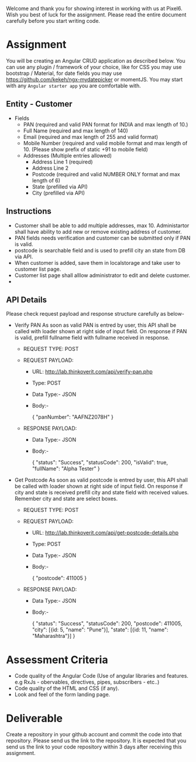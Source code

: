 Welcome and thank you for showing interest in working with us at Pixel6. Wish you best of luck for the assignment. Please read the entire document carefully before you start writing code.

# Assignment
You will be creating an Angular CRUD application as described below. You can use any plugin / framework of your choice, like for CSS you may use bootstrap / Material, for date fields you may use https://github.com/kekeh/ngx-mydatepicker or momentJS.
You may start with any `Angular starter app` you are comfortable with.

## Entity - Customer

- Fields 
  - PAN (required and valid PAN format for INDIA and max length of 10.)
  - Full Name (required and max length of 140)
  - Email (required and max length of 255 and valid format)
  - Mobile Number (required and valid mobile format and max length of 10. (Please show prefix of static +91 to mobile field)
  - Addresses (Multiple entries allowed)
     - Address Line 1 (required)
     - Address Line 2
     - Postcode (required and valid NUMBER ONLY format and max length of 6)
     - State (prefilled via API)
     - City (prefilled via API)
 
## Instructions
   - Customer shall be able to add multiple addresses, max 10. Administartor shall have ability to add new or remove existing address of customer.
   - PAN fields needs verification and customer can be submitted only if PAN is valid.
   - postcode is searchable field and is used to prefill city an state from DB via API.
   - When customer is added, save them in localstorage and take user to customer list page.
   - Customer list page shall alllow administrator to edit and delete customer.
   - 
   
## API Details
Please check request payload and response structure carefully as below-

- Verify PAN
    As soon as valid PAN is entred by user, this API shall be called with loader shown at right side of input field. On response if PAN is valid, 
    prefill fullname field with fullname received in response.

   - REQUEST TYPE: POST
   - REQUEST PAYLOAD:
      - URL: http://lab.thinkoverit.com/api/verify-pan.php
      - Type: POST
      - Data Type:- JSON
      - Body:-
      
         {
            "panNumber": "AAFNZ2078H"
         }

    - RESPONSE PAYLOAD:
      - Data Type:- JSON
      - Body:-
      
         {
            "status": "Success",
            "statusCode": 200,
            "isValid": true,
            "fullName": "Alpha Tester"
         }
         
         
- Get Postcode
   As soon as valid postcode is entred by user, this API shall be called with loader shown at right side of input field. On response if city 
   and state is received prefill city and state field with received values. Remember city and state are select boxes.
   
   - REQUEST TYPE: POST
   - REQUEST PAYLOAD:
      - URL: http://lab.thinkoverit.com/api/get-postcode-details.php
      - Type: POST
      - Data Type:- JSON
      - Body:-
      
         {
             "postcode": 411005
         }

    - RESPONSE PAYLOAD:
      - Data Type:- JSON
      - Body:-
      
         {
            "status": "Success",
            "statusCode": 200,
            "postcode": 411005,
            "city": [{id: 5, "name": "Pune"}],
            "state": [{id: 11, "name": "Maharashtra"}]
         }

    
# Assessment Criteria
- Code quality of the Angular Code (Use of angular libraries and features. e.g RxJs - obervables, directives, pipes, subscribers - etc..)
- Code quality of the HTML and CSS (if any).
- Look and feel of the form landing page.

# Deliverable
Create a repository in your github account and commit the code into that repository. Please send us the link to the repository.
It is expected that you send us the link to your code repository within 3 days after receiving this assignment.

